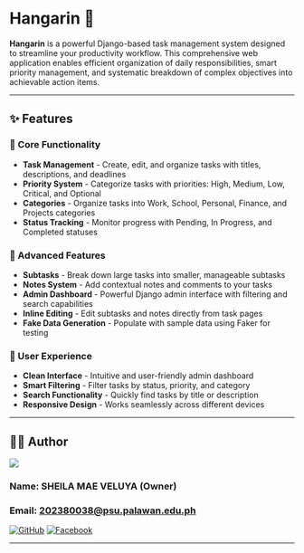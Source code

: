 # Hangarin 📝

**Hangarin** is a powerful Django-based task management system designed to streamline your productivity workflow. This comprehensive web application enables efficient organization of daily responsibilities, smart priority management, and systematic breakdown of complex objectives into achievable action items.

---

## ✨ Features

### 🎯 Core Functionality
- **Task Management** - Create, edit, and organize tasks with titles, descriptions, and deadlines
- **Priority System** - Categorize tasks with priorities: High, Medium, Low, Critical, and Optional
- **Categories** - Organize tasks into Work, School, Personal, Finance, and Projects categories
- **Status Tracking** - Monitor progress with Pending, In Progress, and Completed statuses

### 🔧 Advanced Features
- **Subtasks** - Break down large tasks into smaller, manageable subtasks
- **Notes System** - Add contextual notes and comments to your tasks
- **Admin Dashboard** - Powerful Django admin interface with filtering and search capabilities
- **Inline Editing** - Edit subtasks and notes directly from task pages
- **Fake Data Generation** - Populate with sample data using Faker for testing

### 🎨 User Experience
- **Clean Interface** - Intuitive and user-friendly admin dashboard
- **Smart Filtering** - Filter tasks by status, priority, and category
- **Search Functionality** - Quickly find tasks by title or description
- **Responsive Design** - Works seamlessly across different devices

---

## 👩‍💻 Author
[![](https://github.com/Shirajuana.png?size=420)](https://github.com/Shirajuana)
### Name: SHEILA MAE VELUYA  (Owner)
### Email: 202380038@psu.palawan.edu.ph
[![GitHub](https://img.shields.io/badge/-GitHub-181717?logo=github&logoColor=white&style=for-the-badge)](https://github.com/Shirajuana)
[![Facebook](https://img.shields.io/badge/-Facebook-1877F2?logo=facebook&logoColor=white&style=for-the-badge)](https://facebook.com/shielamae.veluya)

---

